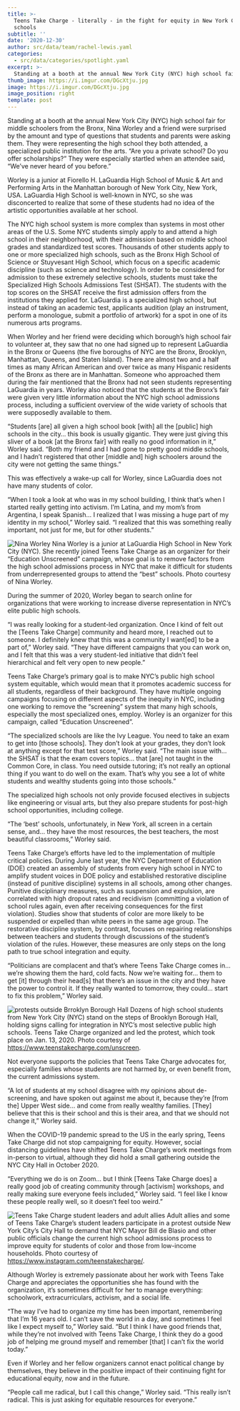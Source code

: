 ```yaml
---
title: >-
  Teens Take Charge - literally - in the fight for equity in New York City
  schools
subtitle: ''
date: '2020-12-30'
author: src/data/team/rachel-lewis.yaml
categories:
  - src/data/categories/spotlight.yaml
excerpt: >-
  Standing at a booth at the annual New York City (NYC) high school fair for middle schoolers from the Bronx, Nina Worley and a friend were surprised by the amount and type of questions that students and parents were asking them.
thumb_image: https://i.imgur.com/DGcXtju.jpg
image: https://i.imgur.com/DGcXtju.jpg
image_position: right
template: post
---
```


Standing at a booth at the annual New York City (NYC) high school fair for middle schoolers from the Bronx, Nina Worley and a friend were surprised by the amount and type of questions that students and parents were asking them. They were representing the high school they both attended, a specialized public institution for the arts. “Are you a private school? Do you offer scholarships?” They were especially startled when an attendee said, “We’ve never heard of you before.” 

Worley is a junior at Fiorello H. LaGuardia High School of Music & Art and Performing Arts in the Manhattan borough of New York City, New York, USA. LaGuardia High School is well-known in NYC, so she was disconcerted to realize that some of these students had no idea of the artistic opportunities available at her school. 

The NYC high school system is more complex than systems in most other areas of the U.S. Some NYC students simply apply to and attend a high school in their neighborhood, with their admission based on middle school grades and standardized test scores. Thousands of other students apply to one or more specialized high schools, such as the Bronx High School of Science or Stuyvesant High School, which focus on a specific academic discipline (such as science and technology). In order to be considered for admission to these extremely selective schools, students must take the Specialized High Schools Admissions Test (SHSAT). The students with the top scores on the SHSAT receive the first admission offers from the institutions they applied for. LaGuardia is a specialized high school, but instead of taking an academic test, applicants audition (play an instrument, perform a monologue, submit a portfolio of artwork) for a spot in one of its numerous arts programs. 

When Worley and her friend were deciding which borough’s high school fair to volunteer at, they saw that no one had signed up to represent LaGuardia in the Bronx or Queens (the five boroughs of NYC are the Bronx, Brooklyn, Manhattan, Queens, and Staten Island). There are almost two and a half times as many African American and over twice as many Hispanic residents of the Bronx as there are in Manhattan. Someone who approached them during the fair mentioned that the Bronx had not seen students representing LaGuardia in years. Worley also noticed that the students at the Bronx’s fair were given very little information about the NYC high school admissions process, including a sufficient overview of the wide variety of schools that were supposedly available to them. 

“Students \[are] all given a high school book \[with] all the \[public] high schools in the city… this book is usually gigantic. They were just giving this sliver of a book [at the Bronx fair] with really no good information in it,” Worley said. “Both my friend and I had gone to pretty good middle schools, and I hadn’t registered that other [middle and] high schoolers around the city were not getting the same things.”

This was effectively a wake-up call for Worley, since LaGuardia does not have many students of color. 

“When I took a look at who was in my school building, I think that’s when I started really getting into activism. I’m Latina, and my mom’s from Argentina, I speak Spanish… I realized that I was missing a huge part of my identity in my school,” Worley said. “I realized that this was something really important, not just for me, but for other students.”

![Nina Worley](https://i.imgur.com/ClhuHXf.jpg)
Nina Worley is a junior at LaGuardia High School in New York City (NYC). She recently joined Teens Take Charge as an organizer for their “Education Unscreened” campaign, whose goal is to remove factors from the high school admissions process in NYC that make it difficult for students from underrepresented groups to attend the “best” schools. Photo courtesy of Nina Worley. 

During the summer of 2020, Worley began to search online for organizations that were working to increase diverse representation in NYC’s elite public high schools. 

“I was really looking for a student-led organization. Once I kind of felt out the [Teens Take Charge] community and heard more, I reached out to someone. I definitely knew that this was a community I want\[ed] to be a part of,” Worley said. “They have different campaigns that you can work on, and I felt that this was a very student-led initiative that didn’t feel hierarchical and felt very open to new people.”

Teens Take Charge’s primary goal is to make NYC’s public high school system equitable, which would mean that it promotes academic success for all students, regardless of their background. They have multiple ongoing campaigns focusing on different aspects of the inequity in NYC, including one working to remove the “screening” system that many high schools, especially the most specialized ones, employ. Worley is an organizer for this campaign, called “Education Unscreened”. 

“The specialized schools are like the Ivy League. You need to take an exam to get into [those schools]. They don’t look at your grades, they don’t look at anything except for that test score,” Worley said. “The main issue with… the SHSAT is that the exam covers topics… that \[are] not taught in the Common Core, in class. You need outside tutoring; it’s not really an optional thing if you want to do well on the exam. That’s why you see a lot of white students and wealthy students going into those schools.”

The specialized high schools not only provide focused electives in subjects like engineering or visual arts, but they also prepare students for post-high school opportunities, including college. 

“The ‘best’ schools, unfortunately, in New York, all screen in a certain sense, and… they have the most resources, the best teachers, the most beautiful classrooms,” Worley said. 

Teens Take Charge’s efforts have led to the implementation of multiple critical policies. During June last year, the NYC Department of Education (DOE) created an assembly of students from every high school in NYC to amplify student voices in DOE policy and established restorative discipline (instead of punitive discipline) systems in all schools, among other changes. Punitive disciplinary measures, such as suspension and expulsion, are correlated with high dropout rates and recidivism (committing a violation of school rules again, even after receiving consequences for the first violation). Studies show that students of color are more likely to be suspended or expelled than white peers in the same age group. The restorative discipline system, by contrast, focuses on repairing relationships between teachers and students through discussions of the student’s violation of the rules. However, these measures are only steps on the long path to true school integration and equity. 

“Politicians are complacent and that’s where Teens Take Charge comes in… we’re showing them the hard, cold facts. Now we’re waiting for… them to get \[it] through their head\[s] that there’s an issue in the city and they have the power to control it. If they really wanted to tomorrow, they could… start to fix this problem,” Worley said. 

![protests outside Brroklyn Borough Hall](https://i.imgur.com/klcvs2P.png)
Dozens of high school students from New York City (NYC) stand on the steps of Brooklyn Borough Hall, holding signs calling for integration in NYC’s most selective public high schools. Teens Take Charge organized and led the protest, which took place on Jan. 13, 2020. Photo courtesy of https://www.teenstakecharge.com/unscreen.

Not everyone supports the policies that Teens Take Charge advocates for, especially families whose students are not harmed by, or even benefit from, the current admissions system. 

“A lot of students at my school disagree with my opinions about de-screening, and have spoken out against me about it, because they’re [from the] Upper West side… and come from really wealthy families. \[They] believe that this is their school and this is their area, and that we should not change it,” Worley said. 

When the COVID-19 pandemic spread to the US in the early spring, Teens Take Charge did not stop campaigning for equity. However, social distancing guidelines have shifted Teens Take Charge’s work meetings from in-person to virtual, although they did hold a small gathering outside the NYC City Hall in October 2020.  

“Everything we do is on Zoom… but I think [Teens Take Charge does] a really good job of creating community through \[activism] workshops, and really making sure everyone feels included,” Worley said. “I feel like I know these people really well, so it doesn’t feel too weird.” 

![Teens Take Charge student leaders and adult allies](https://i.imgur.com/DGcXtju.jpg)
Adult allies and some of Teens Take Charge’s student leaders participate in a protest outside New York City’s City Hall to demand that NYC Mayor Bill de Blasio and other public officials change the current high school admissions process to improve equity for students of color and those from low-income households. Photo courtesy of https://www.instagram.com/teenstakecharge/.

Although Worley is extremely passionate about her work with Teens Take Charge and appreciates the opportunities she has found with the organization, it’s sometimes difficult for her to manage everything: schoolwork, extracurriculars, activism, and a social life.

“The way I’ve had to organize my time has been important, remembering that I’m 16 years old. I can’t save the world in a day, and sometimes I feel like I expect myself to,” Worley said. “But I think I have good friends that, while they’re not involved with Teens Take Charge, I think they do a good job of helping me ground myself and remember \[that] I can’t fix the world today.”

Even if Worley and her fellow organizers cannot enact political change by themselves, they believe in the positive impact of their continuing fight for educational equity, now and in the future. 

“People call me radical, but I call this change,” Worley said. “This really isn’t radical. This is just asking for equitable resources for everyone.”
